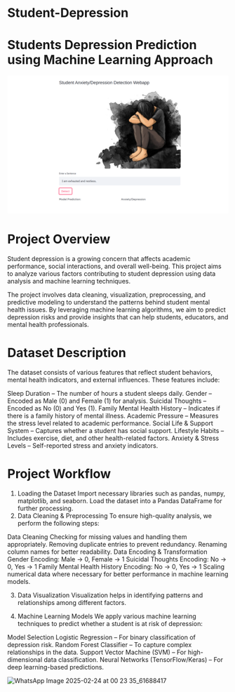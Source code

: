 # Student-Depression
# Students Depression Prediction using Machine Learning Approach

![WebApp](https://github.com/sahasourav17/Student-Anxiety-and-Depression-Prediction/blob/main/images/outputsnapshot.png)
# Project Overview
Student depression is a growing concern that affects academic performance, social interactions, and overall well-being. This project aims to analyze various factors contributing to student depression using data analysis and machine learning techniques.

The project involves data cleaning, visualization, preprocessing, and predictive modeling to understand the patterns behind student mental health issues. By leveraging machine learning algorithms, we aim to predict depression risks and provide insights that can help students, educators, and mental health professionals.

# Dataset Description
The dataset consists of various features that reflect student behaviors, mental health indicators, and external influences. These features include:

Sleep Duration – The number of hours a student sleeps daily.
Gender – Encoded as Male (0) and Female (1) for analysis.
Suicidal Thoughts – Encoded as No (0) and Yes (1).
Family Mental Health History – Indicates if there is a family history of mental illness.
Academic Pressure – Measures the stress level related to academic performance.
Social Life & Support System – Captures whether a student has social support.
Lifestyle Habits – Includes exercise, diet, and other health-related factors.
Anxiety & Stress Levels – Self-reported stress and anxiety indicators.

# Project Workflow
1. Loading the Dataset
Import necessary libraries such as pandas, numpy, matplotlib, and seaborn.
Load the dataset into a Pandas DataFrame for further processing.
2. Data Cleaning & Preprocessing
To ensure high-quality analysis, we perform the following steps:

Data Cleaning
Checking for missing values and handling them appropriately.
Removing duplicate entries to prevent redundancy.
Renaming column names for better readability.
Data Encoding & Transformation
Gender Encoding: Male → 0, Female → 1
Suicidal Thoughts Encoding: No → 0, Yes → 1
Family Mental Health History Encoding: No → 0, Yes → 1
Scaling numerical data where necessary for better performance in machine learning models.

3. Data Visualization
Visualization helps in identifying patterns and relationships among different factors.

4. Machine Learning Models
We apply various machine learning techniques to predict whether a student is at risk of depression:

Model Selection
Logistic Regression – For binary classification of depression risk.
Random Forest Classifier – To capture complex relationships in the data.
Support Vector Machine (SVM) – For high-dimensional data classification.
Neural Networks (TensorFlow/Keras) – For deep learning-based predictions.

 ![WhatsApp Image 2025-02-24 at 00 23 35_61688417](https://github.com/user-attachments/assets/35115dab-df01-4ed5-837a-0fb6ca6bea68)
